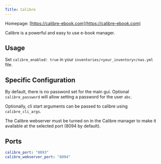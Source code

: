 ```yaml
---
Title: Calibre
---
```


Homepage: [https://calibre-ebook.com](https://calibre-ebook.com)

Calibre is a powerful and easy to use e-book manager.

## Usage

Set `calibre_enabled: true` in your `inventories/<your_inventory>/nas.yml` file.

## Specific Configuration

By default, there is no password set for the main gui. Optional `calibre_password` will allow setting a password for the user `abc`.

Optionally, cli start arguments can be passed to calibre using `calibre_cli_args`.

The Calibre webserver must be turned on in the Calibre manager to make it available at the selected port (8094 by default).

## Ports

```yml
calibre_port: "8093"
calibre_webserver_port: "8094"
```

